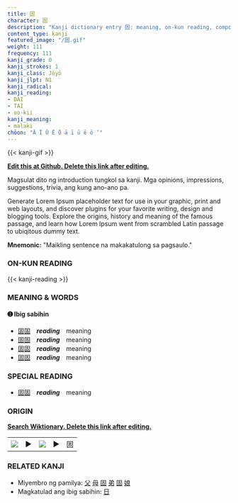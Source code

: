 ```yaml
---
title: 固
character: 固
description: "Kanji dictionary entry 固: meaning, on-kun reading, compounds, origin, related kanji"
content_type: kanji
featured_image: "/固.gif"
weight: 111
frequency: 111
kanji_grade: 0
kanji_strokes: 1
kanji_class: Jōyō
kanji_jlpt: N1
kanji_radical: 
kanji_reading: 
- DAI
- TAI
- oo-kii
kanji_meaning:
- malaki
chōon: "Ā Ī Ū Ē Ō ā ī ū ē ō ’"
---
```

[//]: # (Don't edit the line below. Kanji animated GIF code is automatically generated.)
{{< kanji-gif >}}

[//]: # (Edit below this line.)

**[Edit this at Github. Delete this link after editing.](https://github.com/tim0g/tim/tree/main/content/kanji/固/index.md)**

Magsulat dito ng introduction tungkol sa kanji. Mga opinions, impressions, suggestions, trivia, ang kung ano-ano pa.

Generate Lorem Ipsum placeholder text for use in your graphic, print and web layouts, and discover plugins for your favorite writing, design and blogging tools. Explore the origins, history and meaning of the famous passage, and learn how Lorem Ipsum went from scrambled Latin passage to ubiqitous dummy text.
 
**Mnemonic:** "Maikling sentence na makakatulong sa pagsaulo."

### ON-KUN READING

[//]: # (Don't edit the line below. ON-KUN READING code is automatically generated.)
{{< kanji-reading >}}

### MEANING & WORDS

#### ➊ **Ibig sabihin**
  - [固](../固)[固](../固)　***reading***　meaning
  - [固](../固)[固](../固)　***reading***　meaning
  - [固](../固)[固](../固)　***reading***　meaning
  - [固](../固)[固](../固)　***reading***　meaning

### SPECIAL READING
  - [固](../固)[固](../固)　***reading***　meaning

### ORIGIN

**[Search Wiktionary. Delete this link after editing.](https://wiktionary.org/wiki/固)**
<table class="kanji-table"><tr><td>
<img src="60px-固-bronze.svg.png">
</td><td>▶</td><td>
<img src="60px-固-oracle.svg.png">
</td><td>▶</td>
<td class="kanji-origin">固</td>
</tr></table>

### RELATED KANJI
- Miyembro ng pamilya: [父](../父) [母](../母) [固](../固) [弟](../弟) [固](../固) [娘](../娘)
- Magkatulad ang ibig sabihin: [日](../日)
